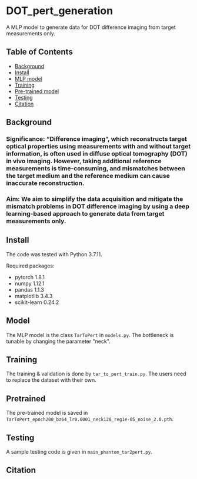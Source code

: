 # DOT_pert_generation
A MLP model to generate data for DOT difference imaging from target measurements only. 

## Table of Contents

- [Background](#background)
- [Install](#install)
- [MLP model](#model)
- [Training](#training)
- [Pre-trained model](#pretrained)
- [Testing](#testing)
- [Citation](#citation)

## Background
### Significance: “Difference imaging”, which reconstructs target optical properties using measurements with and without target information, is often used in diffuse optical tomography (DOT) in vivo imaging. However, taking additional reference measurements is time-consuming, and mismatches between the target medium and the reference medium can cause inaccurate reconstruction. 
### Aim: We aim to simplify the data acquisition and mitigate the mismatch problems in DOT difference imaging by using a deep learning-based approach to generate data from target measurements only. 

## Install
The code was tested with Python 3.7.11.

Required packages: 
 - pytorch 1.8.1
 - numpy 1.12.1
 - pandas 1.1.3
 - matplotlib 3.4.3
 - scikit-learn 0.24.2
 
## Model 
The MLP model is the class `TarToPert` in `models.py`. The bottleneck is tunable by changing the parameter "neck". 

## Training
The training & validation is done by `tar_to_pert_train.py`. The users need to replace the dataset with their own. 

## Pretrained
The pre-trained model is saved in `TarToPert_epoch200_bz64_lr0.0001_neck128_reg1e-05_noise_2.0.pth`.

## Testing
A sample testing code is given in `main_phantom_tar2pert.py`. 

## Citation

